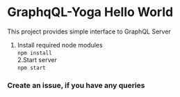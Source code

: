 # GraphqQL-Yoga Hello World

This project provides simple interface to GraphQL Server

1. Install required node modules<br>
```npm install```<br>
2.Start server<br>
```npm start```<br>

### Create an issue, if you have any queries
